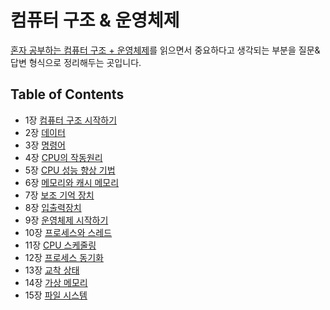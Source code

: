 # 컴퓨터 구조 & 운영체제

[혼자 공부하는 컴퓨터 구조 + 운영체제](https://www.aladin.co.kr/shop/wproduct.aspx?ItemId=299014282)를 읽으면서 중요하다고 생각되는 부분을 질문&답변 형식으로 정리해두는 곳입니다.

## Table of Contents
- 1장 [컴퓨터 구조 시작하기](qna/01.md)
- 2장 [데이터](qna/02.md)
- 3장 [명령어](qna/03.md)
- 4장 [CPU의 작동원리](qna/04.md)
- 5장 [CPU 성능 향상 기법](qna/05.md)
- 6장 [메모리와 캐시 메모리](qna/06.md)
- 7장 [보조 기억 장치](qna/07.md)
- 8장 [입출력장치](qna/08.md)
- 9장 [운영체제 시작하기](qna/09.md)
- 10장 [프로세스와 스레드](qna/10.md)
- 11장 [CPU 스케줄링](qna/11.md)
- 12장 [프로세스 동기화](qna/12.md)
- 13장 [교착 상태](qna/13.md)
- 14장 [가상 메모리](qna/14.md)
- 15장 [파일 시스템](qna/15.md)
  
